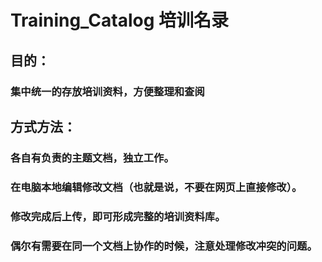 # Training_Catalog 培训名录

## 目的：
### 集中统一的存放培训资料，方便整理和查阅

## 方式方法：
### 各自有负责的主题文档，独立工作。
### 在电脑本地编辑修改文档（也就是说，不要在网页上直接修改）。
### 修改完成后上传，即可形成完整的培训资料库。
### 偶尔有需要在同一个文档上协作的时候，注意处理修改冲突的问题。
